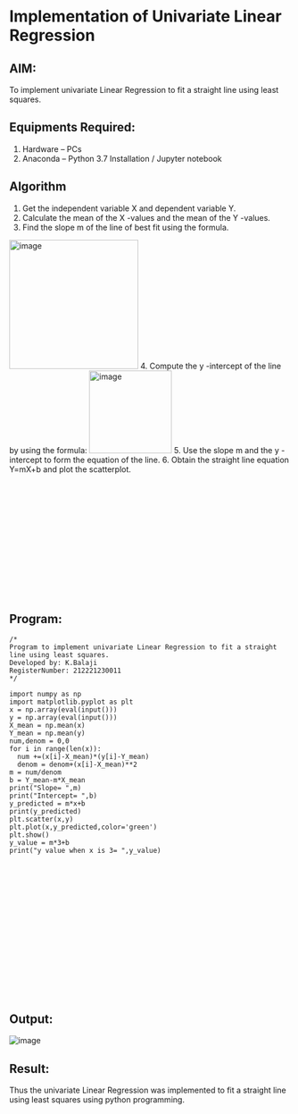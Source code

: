 # Implementation of Univariate Linear Regression
## AIM:
To implement univariate Linear Regression to fit a straight line using least squares.

## Equipments Required:
1. Hardware – PCs
2. Anaconda – Python 3.7 Installation / Jupyter notebook

## Algorithm
1. Get the independent variable X and dependent variable Y.
2. Calculate the mean of the X -values and the mean of the Y -values.
3. Find the slope m of the line of best fit using the formula. 
<img width="231" alt="image" src="https://user-images.githubusercontent.com/93026020/192078527-b3b5ee3e-992f-46c4-865b-3b7ce4ac54ad.png">
4. Compute the y -intercept of the line by using the formula:
<img width="148" alt="image" src="https://user-images.githubusercontent.com/93026020/192078545-79d70b90-7e9d-4b85-9f8b-9d7548a4c5a4.png">
5. Use the slope m and the y -intercept to form the equation of the line.
6. Obtain the straight line equation Y=mX+b and plot the scatterplot.

<br></br>
<br></br>
<br></br>
<br></br>
<br></br>
<br></br>
## Program:
```
/*
Program to implement univariate Linear Regression to fit a straight line using least squares.
Developed by: K.Balaji
RegisterNumber: 212221230011 
*/
```
```
import numpy as np
import matplotlib.pyplot as plt
x = np.array(eval(input()))
y = np.array(eval(input()))
X_mean = np.mean(x)
Y_mean = np.mean(y)
num,denom = 0,0
for i in range(len(x)):
  num +=(x[i]-X_mean)*(y[i]-Y_mean)
  denom = denom+(x[i]-X_mean)**2
m = num/denom
b = Y_mean-m*X_mean
print("Slope= ",m)
print("Intercept= ",b)
y_predicted = m*x+b
print(y_predicted)
plt.scatter(x,y)
plt.plot(x,y_predicted,color='green')
plt.show()
y_value = m*3+b
print("y value when x is 3= ",y_value)
```
<br></br>
<br></br>
<br></br>
<br></br>
<br></br>
<br></br>
<br></br>
## Output:
![image](https://github.com/balaji-21005757/Find-the-best-fit-line-using-Least-Squares-Method/assets/94372294/4ac92a68-25ed-4709-b0f3-017f94f5abbc)


## Result:
Thus the univariate Linear Regression was implemented to fit a straight line using least squares using python programming.
